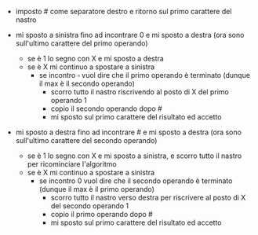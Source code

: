 - imposto # come separatore destro e ritorno sul primo carattere del nastro



- mi sposto a sinistra fino ad incontrare 0 e mi sposto a destra (ora sono sull'ultimo carattere del primo operando)
    - se è 1 lo segno con X e mi sposto a destra
    - se è X mi continuo a spostare a sinistra
        - se incontro $\square$ vuol dire che il primo operando è terminato (dunque il max è il secondo operando)
            - scorro tutto il nastro riscrivendo al posto di X del primo operando 1
            - copio il secondo operando dopo #
            - mi sposto sul primo carattere del risultato ed accetto



- mi sposto a destra fino ad incontrare # e mi sposto a destra (ora sono sull'ultimo carattere del secondo operando)
    - se è 1 lo segno con X e mi sposto a sinistra, e scorro tutto il nastro per ricominciare l'algoritmo
    - se è X mi continuo a spostare a sinistra
        - se incontro 0 vuol dire che il secondo operando è terminato (dunque il max è il primo operando)
            - scorro tutto il nastro verso destra per riscrivere al posto di X del secondo operando 1
            - copio il primo operando dopo #
            - mi sposto sul primo carattere del risultato ed accetto

